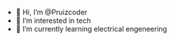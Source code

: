 - 👋 Hi, I’m @Pruizcoder
- 👀 I’m interested in tech
- 🌱 I’m currently learning electrical engeneering

